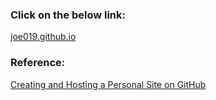 ### Click on the below link:
[joe019.github.io](https://joe019.github.io/)

### Reference:
[Creating and Hosting a Personal Site on GitHub](http://jmcglone.com/guides/github-pages/)
